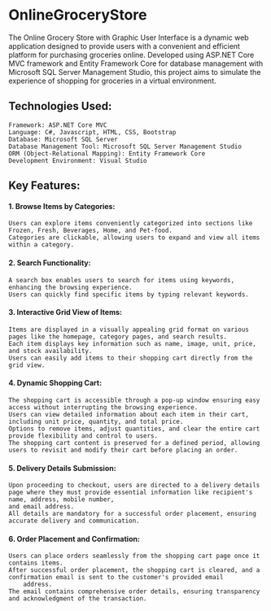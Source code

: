 # OnlineGroceryStore
The Online Grocery Store with Graphic User Interface is a dynamic web application designed to provide users with a convenient and efficient platform for purchasing groceries online. Developed using ASP.NET Core MVC framework and Entity Framework Core for database management with Microsoft SQL Server Management Studio, this project aims to simulate the experience of shopping for groceries in a virtual environment.

## Technologies Used:
	Framework: ASP.NET Core MVC
	Language: C#, Javascript, HTML, CSS, Bootstrap
	Database: Microsoft SQL Server
	Database Management Tool: Microsoft SQL Server Management Studio
	ORM (Object-Relational Mapping): Entity Framework Core
	Development Environment: Visual Studio

## Key Features:

#### 1. Browse Items by Categories:
	Users can explore items conveniently categorized into sections like Frozen, Fresh, Beverages, Home, and Pet-food.
	Categories are clickable, allowing users to expand and view all items within a category.
#### 2. Search Functionality:
	A search box enables users to search for items using keywords, enhancing the browsing experience.
	Users can quickly find specific items by typing relevant keywords.
#### 3. Interactive Grid View of Items:
	Items are displayed in a visually appealing grid format on various pages like the homepage, category pages, and search results.
	Each item displays key information such as name, image, unit, price, and stock availability.
	Users can easily add items to their shopping cart directly from the grid view.
#### 4. Dynamic Shopping Cart:
	The shopping cart is accessible through a pop-up window ensuring easy access without interrupting the browsing experience.
	Users can view detailed information about each item in their cart, including unit price, quantity, and total price.
	Options to remove items, adjust quantities, and clear the entire cart provide flexibility and control to users.
	The shopping cart content is preserved for a defined period, allowing users to revisit and modify their cart before placing an order.
#### 5. Delivery Details Submission:
	Upon proceeding to checkout, users are directed to a delivery details page where they must provide essential information like recipient's name, address, mobile number, 
	and email address.
	All details are mandatory for a successful order placement, ensuring accurate delivery and communication.
#### 6. Order Placement and Confirmation:
	Users can place orders seamlessly from the shopping cart page once it contains items.
	After successful order placement, the shopping cart is cleared, and a confirmation email is sent to the customer's provided email 
        address.
	The email contains comprehensive order details, ensuring transparency and acknowledgment of the transaction.


